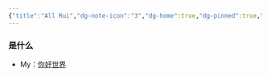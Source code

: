 ```yaml
---
{"title":"All Rui","dg-note-icon":"3","dg-home":true,"dg-pinned":true,"dg-publish":true,"permalink":"/home/","pinned":true,"tags":["gardenEntry","gardenEntry"],"dgPassFrontmatter":true,"noteIcon":"3"}
---
```




### 是什么

- My：[你好世界](output/obsidian/你好世界)


